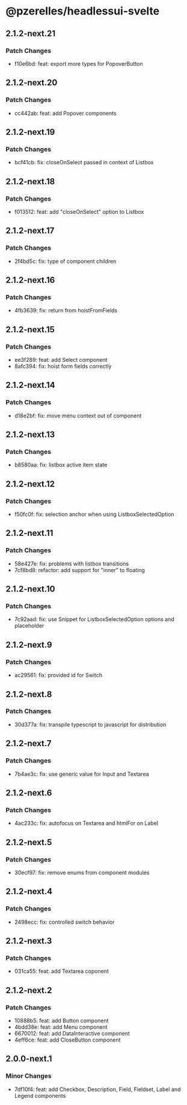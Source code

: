# @pzerelles/headlessui-svelte

## 2.1.2-next.21

### Patch Changes

- f10e6bd: feat: export more types for PopoverButton

## 2.1.2-next.20

### Patch Changes

- cc442ab: feat: add Popover components

## 2.1.2-next.19

### Patch Changes

- bcf41cb: fix: closeOnSelect passed in context of Listbox

## 2.1.2-next.18

### Patch Changes

- f013512: feat: add "closeOnSelect" option to Listbox

## 2.1.2-next.17

### Patch Changes

- 2f4bd5c: fix: type of component children

## 2.1.2-next.16

### Patch Changes

- 4fb3639: fix: return from hoistFromFields

## 2.1.2-next.15

### Patch Changes

- ee3f289: feat: add Select component
- 8afc394: fix: hoist form fields correctly

## 2.1.2-next.14

### Patch Changes

- d18e2bf: fix: move menu context out of component

## 2.1.2-next.13

### Patch Changes

- b8580aa: fix: listbox active item state

## 2.1.2-next.12

### Patch Changes

- f50fc0f: fix: selection anchor when using ListboxSelectedOption

## 2.1.2-next.11

### Patch Changes

- 58e427e: fix: problems with listbox transitions
- 7cf8bd8: refactor: add support for "inner" to floating

## 2.1.2-next.10

### Patch Changes

- 7c92aad: fix: use Snippet for ListboxSelectedOption options and placeholder

## 2.1.2-next.9

### Patch Changes

- ac29561: fix: provided id for Switch

## 2.1.2-next.8

### Patch Changes

- 30d377a: fix: transpile typescript to javascript for distribution

## 2.1.2-next.7

### Patch Changes

- 7b4ae3c: fix: use generic value for Input and Textarea

## 2.1.2-next.6

### Patch Changes

- 4ac233c: fix: autofocus on Textarea and htmlFor on Label

## 2.1.2-next.5

### Patch Changes

- 30ecf97: fix: remove enums from component modules

## 2.1.2-next.4

### Patch Changes

- 2498ecc: fix: controlled switch behavior

## 2.1.2-next.3

### Patch Changes

- 031ca55: feat: add Textarea coponent

## 2.1.2-next.2

### Patch Changes

- 10888b5: feat: add Button component
- 4bdd38e: feat: add Menu component
- 6670012: feat: add DataInteractive component
- 4eff6ce: feat: add CloseButton component

## 2.0.0-next.1

### Minor Changes

- 7df10f4: feat: add Checkbox, Description, Field, Fieldset, Label and Legend components
